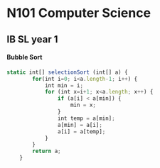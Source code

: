 N101 Computer Science
=====================

## IB SL year 1
#### Bubble Sort
 
```javascript
static int[] selectionSort (int[] a) {
        for(int i=0; i<a.length-1; i++) {
            int min = i;
            for (int x=i+1; x<a.length; x++) {
                if (a[i] < a[min]) {
                    min = x;
                }
                int temp = a[min];
                a[min] = a[i];
                a[i] = a[temp];
            }
        }
        return a;
    }
```

